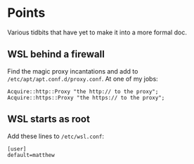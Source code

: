 # Points

Various tidbits that have yet to make it into a more formal doc.

## WSL behind a firewall

Find the magic proxy incantations and add to `/etc/apt/apt.conf.d/proxy.conf`. At one of my jobs:

```
Acquire::http::Proxy "the http:// to the proxy";
Acquire::https::Proxy "the https:// to the proxy";
```

## WSL starts as root

Add these lines to `/etc/wsl.conf`:

```
[user]
default=matthew
```

